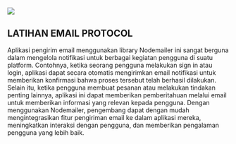 <h1 float="left">
  <img src="https://readme-typing-svg.herokuapp.com?font=Urbanis&pause=1000&color=1EC309&random=false&width=700&lines=Modul+9+-+Email+Protocol" />
</h1>

<h2>
  LATIHAN EMAIL PROTOCOL
</h2>

Aplikasi pengirim email menggunakan library Nodemailer ini sangat berguna
dalam mengelola notifikasi untuk berbagai kegiatan pengguna di suatu platform.
Contohnya, ketika seorang pengguna melakukan sign in atau login, aplikasi dapat secara
otomatis mengirimkan email notifikasi untuk memberikan konfirmasi bahwa proses
tersebut telah berhasil dilakukan. Selain itu, ketika pengguna membuat pesanan atau
melakukan tindakan penting lainnya, aplikasi ini dapat memberikan pemberitahuan
melalui email untuk memberikan informasi yang relevan kepada pengguna.
Dengan menggunakan Nodemailer, pengembang dapat dengan mudah
mengintegrasikan fitur pengiriman email ke dalam aplikasi mereka, meningkatkan
interaksi dengan pengguna, dan memberikan pengalaman pengguna yang lebih baik.
